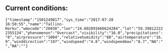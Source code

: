 ## Current conditions: 
 ``` {"timestamp":"1501249817","sys_time":"2017-07-28 16:50:55","name":"Tallinn-Harku","wmocode":"26038","lon":"24.602891666624284","lat":"59.398122222355134","phenomenon":"Overcast","visibility":"16.0","precipitations":"0","airpressure":"1004","relativehumidity":"88","airtemperature":"16.9","winddirection":"197","windspeed":"4.8","windspeedmax":"8.7","NA":"","NA":""} ```
